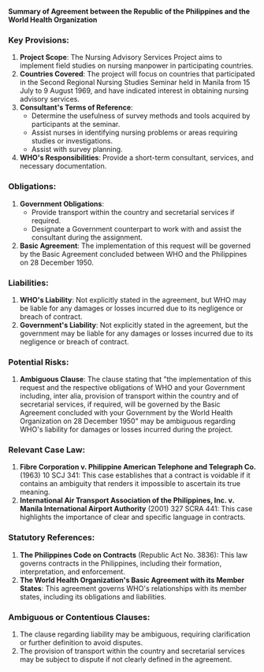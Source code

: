 **Summary of Agreement between the Republic of the Philippines and the World Health Organization**

### Key Provisions:

1. **Project Scope**: The Nursing Advisory Services Project aims to implement field studies on nursing manpower in participating countries.
2. **Countries Covered**: The project will focus on countries that participated in the Second Regional Nursing Studies Seminar held in Manila from 15 July to 9 August 1969, and have indicated interest in obtaining nursing advisory services.
3. **Consultant's Terms of Reference**:
	* Determine the usefulness of survey methods and tools acquired by participants at the seminar.
	* Assist nurses in identifying nursing problems or areas requiring studies or investigations.
	* Assist with survey planning.
4. **WHO's Responsibilities**: Provide a short-term consultant, services, and necessary documentation.

### Obligations:

1. **Government Obligations**:
	* Provide transport within the country and secretarial services if required.
	* Designate a Government counterpart to work with and assist the consultant during the assignment.
2. **Basic Agreement**: The implementation of this request will be governed by the Basic Agreement concluded between WHO and the Philippines on 28 December 1950.

### Liabilities:

1. **WHO's Liability**: Not explicitly stated in the agreement, but WHO may be liable for any damages or losses incurred due to its negligence or breach of contract.
2. **Government's Liability**: Not explicitly stated in the agreement, but the government may be liable for any damages or losses incurred due to its negligence or breach of contract.

### Potential Risks:

1. **Ambiguous Clause**: The clause stating that "the implementation of this request and the respective obligations of WHO and your Government including, inter alia, provision of transport within the country and of secretarial services, if required, will be governed by the Basic Agreement concluded with your Government by the World Health Organization on 28 December 1950" may be ambiguous regarding WHO's liability for damages or losses incurred during the project.

### Relevant Case Law:

1. **Fibre Corporation v. Philippine American Telephone and Telegraph Co.** (1963) 10 SCJ 341: This case establishes that a contract is voidable if it contains an ambiguity that renders it impossible to ascertain its true meaning.
2. **International Air Transport Association of the Philippines, Inc. v. Manila International Airport Authority** (2001) 327 SCRA 441: This case highlights the importance of clear and specific language in contracts.

### Statutory References:

1. **The Philippines Code on Contracts** (Republic Act No. 3836): This law governs contracts in the Philippines, including their formation, interpretation, and enforcement.
2. **The World Health Organization's Basic Agreement with its Member States**: This agreement governs WHO's relationships with its member states, including its obligations and liabilities.

### Ambiguous or Contentious Clauses:

1. The clause regarding liability may be ambiguous, requiring clarification or further definition to avoid disputes.
2. The provision of transport within the country and secretarial services may be subject to dispute if not clearly defined in the agreement.